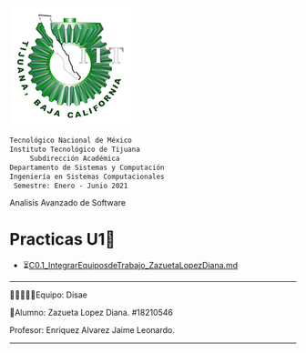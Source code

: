 ![](https://github.com/ZazuetaDiana/Analisis-Avanzado-de-Software./blob/main/Imagenes/logo_ITT1.png)

    Tecnológico Nacional de México
    Instituto Tecnológico de Tijuana
         Subdirección Académica
    Departamento de Sistemas y Computación
    Ingeniería en Sistemas Computacionales
     Semestre: Enero - Junio 2021
 
 Analisis Avanzado de Software

# Practicas U1📝

  - ⏳[C0.1_IntegrarEquiposdeTrabajo_ZazuetaLopezDiana.md](U1/C0.1_IntegrarEquiposdeTrabajo_ZazuetaLopezDiana.md)
----
 👩👩🏼👦👦Equipo: Disae
 
 📝Alumno: Zazueta Lopez Diana.   #18210546
 
 Profesor: Enriquez Alvarez Jaime Leonardo.


-----

